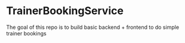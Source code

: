# TrainerBookingService
The goal of this repo is to build basic backend + frontend to do simple trainer bookings
